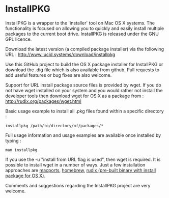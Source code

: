 # InstallPKG #

InstallPKG is a wrapper to the 'installer' tool on Mac OS X systems. The functionality is focused on allowing you to quickly and easily install multiple packages to the current boot drive.  InstallPKG is released under the GNU GPL licence.

Download the latest version (a compiled package installer) via the following URL : 
http://www.lucid.systems/download/installpkg

Use this GitHub project to build the OS X package installer for InstallPKG or download the .dig file which is also available from github. Pull requests to add useful features or bug fixes are also welcome.

Support for URL install package source files is provided by wget. If you do not have wget installed on your system and you would rather not install the developer tools then download wget for OS X as a package from : http://rudix.org/packages/wget.html

Basic usage example to install all .pkg files found within a specific directory :

    installpkg /path/to/directory/of/packages/*

Full usage information and usage examples are available once installed by typing : 

    man installpkg

If you use the -u "install from URL flag is used", then wget is required. It is possible to install wget in a number of ways. Just a few installation approaches are [macports][1], [homebrew][2], [rudix (pre-built binary with install package for OS X)][3].

Comments and suggestions regarding the InstallPKG project are very welcome.


  [1]: https://www.macports.org
  [2]: http://brew.sh
  [3]: http://rudix.org/packages/wget.html
  